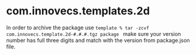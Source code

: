 # com.innovecs.templates.2d

In order to archive the package use `template % tar -zcvf com.innovecs.template.2d-#.#.#.tgz package
` make sure your version number has full three digits and match with the version from package.json file.
